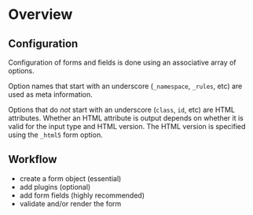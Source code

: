 # Overview

## Configuration

Configuration of forms and fields is done using an associative array of options.

Option names that start with an underscore (`_namespace`, `_rules`, etc) are used as
meta information.

Options that do _not_ start with an underscore (`class`, `id`, etc) are HTML attributes.
Whether an HTML attribute is output depends on whether it is valid for the input type
and HTML version. The HTML version is specified using the `_html5` form option.

## Workflow

* create a form object (essential)
* add plugins (optional)
* add form fields (highly recommended)
* validate and/or render the form
